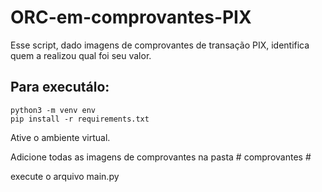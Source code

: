 # ORC-em-comprovantes-PIX

Esse script, dado imagens de comprovantes de transação PIX, identifica quem a realizou qual foi seu valor.

## Para executálo:

```
python3 -m venv env
pip install -r requirements.txt
```
Ative o ambiente virtual.

Adicione todas as imagens de comprovantes na pasta # comprovantes # 

execute o arquivo main.py
